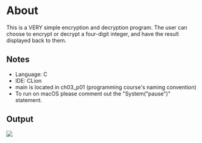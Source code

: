 # About
This is a VERY simple encryption and decryption program. The user can choose to encrypt or decrypt a four-digit integer, and have the result displayed back to them.

## Notes
- Language: C
- IDE: CLion
- main is located in ch03_p01 (programming course's naming convention)
- To run on macOS please comment out the "System("pause")" statement. 

## Output
![](https://github.com/trevorbenyack/CIT-145-C-_Assignment01/blob/master/output%20picture.png)
